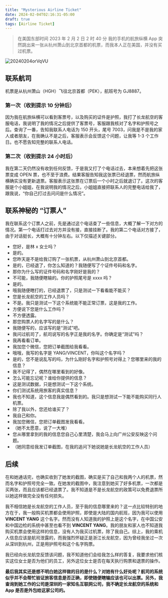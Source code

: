 ```yaml
---
title: "Mysterious Airline Ticket"
date: 2024-02-04T02:16:31-05:00
draft: true
tags: [Airline Ticket]
---
```


> 在美国东部时间 2023 年 2 月 2 日 2 时 40 分 我的手机的航旅纵横 App 突然跳出来一张从杭州萧山到北京首都的机票，而我本人正在美国，并没有买过机票。

![20240204orVqVU](https://r2.qwq.mx/blog/20240204orVqVU.jpg)

## 联系航司
机票是从杭州萧山（HGH）飞往北京首都（PEK），航班号为 GJ8887。

### 第一次（收到提示 10 分钟后）
因为我在航旅纵横可以看到客票号，以及购买的证件是护照，我打了长龙航空的客服电话，我说明了我的情况之后提供了客票号，客服跟我核对了名字和护照号之后。查询了一番，告知我联系人电话为 150 开头，尾号 7003，问我是不是我的家人或者朋友，在我确认不是之后，客服表示会反馈这个问题，让我等 1-3 个工作日。也不愿告知完整的联系人电话。

### 第二次（收到提示 24 小时后）
我在第二天仍然没有收到任何反馈，于是我又打了个电话过去，本来想着先把这张票变成 OPEN 票，也不至于浪费。结果客服告知我这张票已经退票，然而航旅纵横确实没有更新退票。客服表示这张票在订票后一个小时之后就退订了。这次的客服是个小姐姐，在我说明我的情况之后，小姐姐直接把联系人的完整电话给我了，跟我说，“你自己打过去问问是什么情况”。

## 联系神秘的 “订票人”
我在联系这个订票人之前，先是通过这个电话查了一些信息，大概了解一下对方的情况。第一个电话打过去对方并没有接，直接挂断了。我的第二个电话对方接了，由于对话挺长，大概有十分钟左右。以下仅描述关键部分。
- 您好，是林 x 女士吗？
- 是的。
- 您昨天是不是给我订购了一张机票，从杭州萧山到北京首都。
- 是的，已经退了，你怎么知道的？我随便写了个证件号码和名字。
- 那你为什么写的证件号码和名字刚好是我的？
- 不可能，我随便瞎输的。你的护照尾号是 xxxx 吗？
- 是的。
- 哦我随便瞎打的，已经退票了，只是测试一下看看能不能买？
- 您是长龙航空的工作人员吗？
- 不是。我只是测试一下这个系统能不能正常订票，这是我的工作。
- 方便说下您是什么工作吗？
- 不方便透露。
- 那您购票人的名字写的是什么？
- 我随便写的，应该写的是“测试”吧。
- 我问过航司了，航司说写的名字正是我的名字。你确定是“测试”吗？
- 我再看看订单。
- 我加您个微信，您把订单截图给我看看。
- 哦哦，我写的名字是 YANG/VINCENT，你叫这个名字吗？
- 是的，您不是说乱写的吗，为什么刚好名字和护照号对得上？您哪里来的我的信息？
- 我不记得了，偶然在哪里看到的好像。
- 怎么可能忘记呢？谁给你提供的信息？
- 这是测试数据，只是想测试一下这个系统。
- 你们测试系统用旅客的真实信息？
- 我也不知道，这个信息我是偶然看到的。我只是想测试一下能不能购买同行人机票。
- 除了我以外，您还给谁买了？
- 我自己和你。
- 我加您微信，您把订单截图发我看看。
- （她不太愿意，说了一大堆）
- 您从哪里拿到的我的信息您自己心里清楚，我会马上向广州公安反映这个问题。
- （她同意给我发订单截图，在我的追问下她说她是长龙航空的工作人员）

## 后续
在和她通话完，也确实收到了她发的截图，确实是买了自己和我两个人的机票，然而名字和护照号完全一致。在她发的截图中，我注意到她买了好多机票，一次都是买两张，而且应该都已经退票了。我不知道是不是长龙航空的政策可以免费退票所以她这样做完全没有任何损失。

我不相信她是长龙航空的工作人员，至于我的信息哪里来的？这一点比较特别的地方在于，我一般购买机票都会使用护照，即使是大陆的国内航班，因为我可以使用 **VINCENT YANG** 这个名字。然而没有人知道我的护照上是这个名字，在中国公安和中国边检的系统中甚至也看不到 **VINCENT YANG**。我的朋友和家人也不知道我购买机票会使用这样的信息，没有人为我买过机票，除了我自己。综上，我的乘机人信息应该是航司泄露的，而我强烈怀疑正是浙江长龙航空，因为曾经我坐过一次从深圳到杭州，正是用护照号和这个名字购票。

我已经向长龙航空反馈该问题，我不知道他们会给我怎么样的答复，我要求他们核实这位女士是否为他们的员工，另外这位女士是否在每天执行购票和退票的操作。

**最后我其实还是想不明白她这样做的目的是什么？对她有什么好处呢？航司的系统似乎并不会帮忙验证旅客信息是否正确，即使随便瞎输应该也可以出票。另外，我查询到她工作的公司是深圳的一家知名互联网公司，我不确定长龙航空的系统和 App 是否是外包给这家公司的。**
